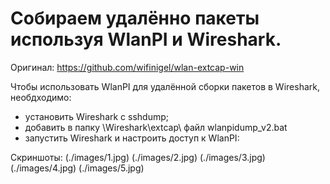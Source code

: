 # Собираем удалённо пакеты используя WlanPI и Wireshark.

Оригинал: https://github.com/wifinigel/wlan-extcap-win

Чтобы использовать WlanPI для удалённой сборки пакетов в Wireshark, необдходимо:
- установить Wireshark с sshdump;
- добавить в папку <patch to Wireshark folder>\Wireshark\extcap\ файл wlanpidump_v2.bat
- запустить Wireshark и настроить доступ к WlanPI:

Скриншоты:
(./images/1.jpg)
(./images/2.jpg)
(./images/3.jpg)
(./images/4.jpg)
(./images/5.jpg)
